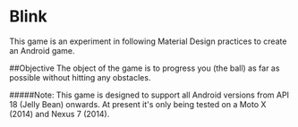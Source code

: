 # Blink

This game is an experiment in following Material Design practices to create an Android game.

##Objective
The object of the game is to progress you (the ball) as far as possible without hitting any obstacles.

#####Note: This game is designed to support all Android versions from API 18 (Jelly Bean) onwards. At present it's only being tested on a Moto X (2014) and Nexus 7 (2014).
